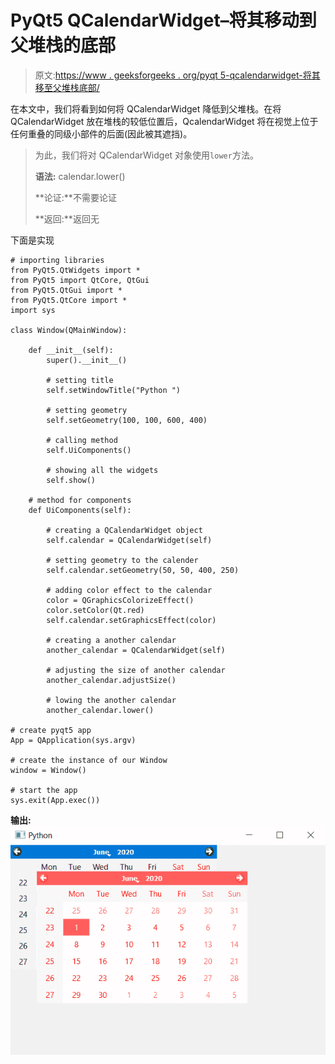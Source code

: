 # PyQt5 QCalendarWidget–将其移动到父堆栈的底部

> 原文:[https://www . geeksforgeeks . org/pyqt 5-qcalendarwidget-将其移至父堆栈底部/](https://www.geeksforgeeks.org/pyqt5-qcalendarwidget-moving-it-to-the-bottom-of-the-parent-stack/)

在本文中，我们将看到如何将 QCalendarWidget 降低到父堆栈。在将 QCalendarWidget 放在堆栈的较低位置后，QcalendarWidget 将在视觉上位于任何重叠的同级小部件的后面(因此被其遮挡)。

> 为此，我们将对 QCalendarWidget 对象使用`lower`方法。
> 
> **语法:** calendar.lower()
> 
> **论证:**不需要论证
> 
> **返回:**返回无

下面是实现

```
# importing libraries
from PyQt5.QtWidgets import * 
from PyQt5 import QtCore, QtGui
from PyQt5.QtGui import * 
from PyQt5.QtCore import * 
import sys

class Window(QMainWindow):

    def __init__(self):
        super().__init__()

        # setting title
        self.setWindowTitle("Python ")

        # setting geometry
        self.setGeometry(100, 100, 600, 400)

        # calling method
        self.UiComponents()

        # showing all the widgets
        self.show()

    # method for components
    def UiComponents(self):

        # creating a QCalendarWidget object
        self.calendar = QCalendarWidget(self)

        # setting geometry to the calender
        self.calendar.setGeometry(50, 50, 400, 250)

        # adding color effect to the calendar
        color = QGraphicsColorizeEffect()
        color.setColor(Qt.red)
        self.calendar.setGraphicsEffect(color)

        # creating a another calendar
        another_calendar = QCalendarWidget(self)

        # adjusting the size of another calendar
        another_calendar.adjustSize()

        # lowing the another calendar
        another_calendar.lower()

# create pyqt5 app
App = QApplication(sys.argv)

# create the instance of our Window
window = Window()

# start the app
sys.exit(App.exec())
```

**输出:**
![](img/488dbf7fe40aa9f7f442fb2d89d4e9fd.png)